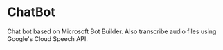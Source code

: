 # ChatBot
Chat bot based on Microsoft Bot Builder. Also transcribe audio files using Google's Cloud Speech API.
